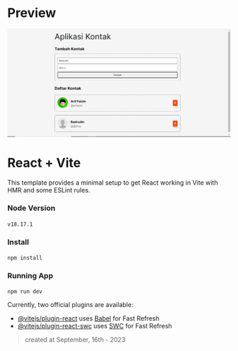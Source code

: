 # Preview

![Contact Apps](./public/images/Preview.jpg)
# React + Vite

This template provides a minimal setup to get React working in Vite with HMR and some ESLint rules.

### Node Version
`
v18.17.1
`

### Install
`
    npm install
`

### Running App
`
    npm run dev
`

Currently, two official plugins are available:

- [@vitejs/plugin-react](https://github.com/vitejs/vite-plugin-react/blob/main/packages/plugin-react/README.md) uses [Babel](https://babeljs.io/) for Fast Refresh
- [@vitejs/plugin-react-swc](https://github.com/vitejs/vite-plugin-react-swc) uses [SWC](https://swc.rs/) for Fast Refresh

> created at September, 16th - 2023